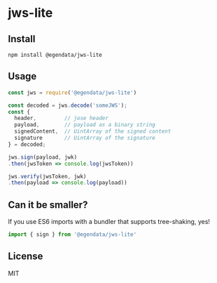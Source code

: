 # jws-lite

## Install

`npm install @egendata/jws-lite`

## Usage

```javascript
const jws = require('@egendata/jws-lite')

const decoded = jws.decode('someJWS');
const {
  header,         // jose header
  payload,        // payload as a binary string
  signedContent,  // UintArray of the signed content
  signature       // UintArray of the signature
} = decoded;

jws.sign(payload, jwk)
.then(jwsToken => console.log(jwsToken))

jws.verify(jwsToken, jwk)
.then(payload => console.log(payload))
```

## Can it be smaller?

If you use ES6 imports with a bundler that supports tree-shaking, yes!

```javascript
import { sign } from '@egendata/jws-lite'
```

## License

MIT
